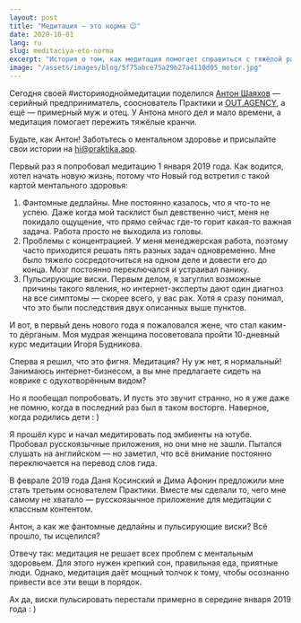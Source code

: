 ```yaml
---
layout: post
title: "Медитация — это норма 😉"
date: 2020-10-01
lang: ru
slug: meditaciya-eto-norma
excerpt: "История о том, как медитация помогает справиться с тяжёлой работой."
image: "/assets/images/blog/5f75abce75a29b27a4110d05_motor.jpg"
---
```



Сегодня своей #историяодноймедитации поделился [Антон Шаяхов](http://facebook.com/a.shayakhov/) — серийный предприниматель, сооснователь Практики и [OUT.AGENCY](https://out.agency), а ещё&nbsp;— примерный муж и&nbsp;отец. У Антона много дел и мало времени, а медитация помогает пережить тяжёлые кранчи.

Будьте, как Антон! Заботьтесь о ментальном здоровье и присылайте свои истории на [hi@praktika.app](mailto:hi@praktika.app).

Первый раз я попробовал медитацию 1 января 2019 года. Как водится, хотел начать новую жизнь, потому что Новый год встретил с такой картой ментального здоровья:
1. Фантомные дедлайны. Мне постоянно казалось, что я что-то не успею. Даже когда мой тасклист был девственно чист, меня не покидало ощущение, что прямо сейчас где-то горит какая-то важная задача. Работа просто не выходила из головы.
2. Проблемы с концентрацией. У меня менеджерская работа, поэтому часто приходится решать пять разных задач одновременно. Мне было тяжело сосредоточиться на одном деле и довести его до конца. Мозг постоянно переключался и устраивал панику.
3. Пульсирующие виски. Первым делом, я загуглил возможные причины такого явления, но интернет-эксперты дают один диагноз на все симптомы — скорее всего, у вас рак. Хотя я сразу понимал, что это были последствия двух описанных выше пунктов.

И вот, в первый день нового года я пожаловался жене, что стал каким-то дёрганым. Моя мудрая женщина посоветовала пройти 10-дневный курс медитации Игоря Будникова. 

Сперва я решил, что это фигня. Медитация? Ну уж нет, я нормальный! Занимаюсь интернет-бизнесом, а вы мне предлагаете сидеть на коврике с одухотворённым видом?

Но я пообещал попробовать. И пусть это звучит странно, но я уже даже не помню, когда в последний раз был в таком восторге. Наверное, когда родились дети : )

Я прошёл курс и начал медитировать под эмбиенты на ютубе. Пробовал русскоязычные приложения, но они мне не зашли. Пытался слушать на&nbsp;английском — но заметил, что&nbsp;всё внимание постоянно переключается на перевод слов гида.

В феврале 2019 года Даня Косинский и Дима Афонин предложили мне стать третьим основателем Практики. Вместе мы сделали то, чего мне самому не хватало — русскоязычное приложение для медитации с классным контентом.

Антон, а как же фантомные дедлайны и пульсирующие виски? Всё прошло, ты исцелился?

Отвечу так: медитация не решает всех проблем с ментальным здоровьем. Для этого нужен крепкий сон, правильная еда, приятные люди. Однако, медитация даёт мощный толчок к&nbsp;тому, чтобы осознанно привести все эти вещи в порядок.

Ах да, виски пульсировать перестали примерно в середине января 2019 года : )
